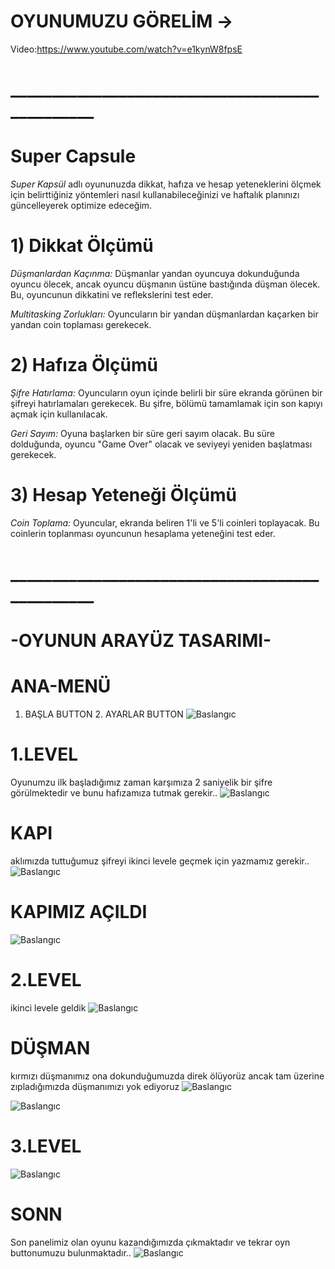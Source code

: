 
# OYUNUMUZU GÖRELİM ->
Video:https://www.youtube.com/watch?v=e1kynW8fpsE
# _______________________________________________

# Super Capsule
*Super Kapsül* adlı oyununuzda dikkat, hafıza ve hesap yeteneklerini ölçmek için belirttiğiniz yöntemleri nasıl kullanabileceğinizi ve haftalık planınızı güncelleyerek optimize edeceğim.

# 1) Dikkat Ölçümü

*Düşmanlardan Kaçınma:* Düşmanlar yandan oyuncuya dokunduğunda oyuncu ölecek, ancak oyuncu düşmanın üstüne bastığında düşman ölecek. Bu, oyuncunun dikkatini ve reflekslerini test eder. 

*Multitasking Zorlukları:* Oyuncuların bir yandan düşmanlardan kaçarken bir yandan coin toplaması gerekecek. 


# 2) Hafıza Ölçümü

*Şifre Hatırlama:* Oyuncuların oyun içinde belirli bir süre ekranda görünen bir şifreyi hatırlamaları gerekecek. Bu şifre, bölümü tamamlamak için son kapıyı açmak için kullanılacak. 

*Geri Sayım:* Oyuna başlarken bir süre geri sayım olacak. Bu süre dolduğunda, oyuncu "Game Over" olacak ve seviyeyi yeniden başlatması gerekecek.


# 3) Hesap Yeteneği Ölçümü

*Coin Toplama:* Oyuncular, ekranda beliren 1'li ve 5'li coinleri toplayacak. Bu coinlerin toplanması oyuncunun hesaplama yeteneğini test eder. 


# _______________________________________________


# -OYUNUN ARAYÜZ TASARIMI-
# ANA-MENÜ
1. BAŞLA BUTTON  2. AYARLAR BUTTON
![Baslangıc](https://i.hizliresim.com/qbfho6x.jpg)


# 1.LEVEL
Oyunumzu ilk başladığımız zaman karşımıza 2 saniyelik bir şifre görülmektedir ve bunu hafızamıza tutmak gerekir.. 
![Baslangıc](https://i.hizliresim.com/cgalzfl.jpg)

# KAPI
aklımızda tuttuğumuz şifreyi ikinci levele geçmek için yazmamız gerekir..
![Baslangıc](https://i.hizliresim.com/sb4tzlt.jpg)

# KAPIMIZ AÇILDI
![Baslangıc](https://i.hizliresim.com/gim5mn9.jpg)

# 2.LEVEL
ikinci levele geldik
![Baslangıc](https://i.hizliresim.com/3tkxd17.jpg)

# DÜŞMAN
kırmızı düşmanımız ona dokunduğumuzda direk ölüyorüz ancak tam üzerine zıpladığımızda düşmanımızı yok ediyoruz
![Baslangıc](https://i.hizliresim.com/q8kndyl.jpg)

![Baslangıc](https://i.hizliresim.com/fk6de0u.jpg)

# 3.LEVEL
![Baslangıc](https://i.hizliresim.com/8yg6jht.jpg)



 #  SONN
Son panelimiz olan oyunu kazandığımızda çıkmaktadır ve tekrar oyn buttonumuzu bulunmaktadır..
![Baslangıc](https://i.hizliresim.com/m82r7ny.jpg)
